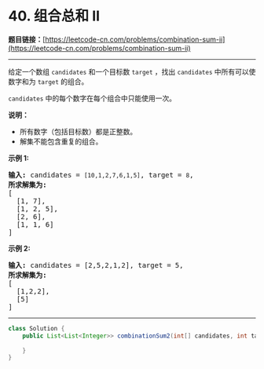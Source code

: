# 40. 组合总和 II

**题目链接：**[https://leetcode-cn.com/problems/combination-sum-ii](https://leetcode-cn.com/problems/combination-sum-ii)

---

<div class="content__1Y2H">
 <div class="notranslate">
  <p>给定一个数组&nbsp;<code>candidates</code>&nbsp;和一个目标数&nbsp;<code>target</code>&nbsp;，找出&nbsp;<code>candidates</code>&nbsp;中所有可以使数字和为&nbsp;<code>target</code>&nbsp;的组合。</p> 
  <p><code>candidates</code>&nbsp;中的每个数字在每个组合中只能使用一次。</p> 
  <p><strong>说明：</strong></p> 
  <ul> 
   <li>所有数字（包括目标数）都是正整数。</li> 
   <li>解集不能包含重复的组合。&nbsp;</li> 
  </ul> 
  <p><strong>示例&nbsp;1:</strong></p> 
  <pre class="language-text"><strong>输入:</strong> candidates =&nbsp;<code>[10,1,2,7,6,1,5]</code>, target =&nbsp;<code>8</code>,
<strong>所求解集为:</strong>
[
  [1, 7],
  [1, 2, 5],
  [2, 6],
  [1, 1, 6]
]
</pre> 
  <p><strong>示例&nbsp;2:</strong></p> 
  <pre class="language-text"><strong>输入:</strong> candidates =&nbsp;[2,5,2,1,2], target =&nbsp;5,
<strong>所求解集为:</strong>
[
&nbsp; [1,2,2],
&nbsp; [5]
]</pre> 
 </div>
</div>

---

```java
class Solution {
    public List<List<Integer>> combinationSum2(int[] candidates, int target) {
        
    }
}
```